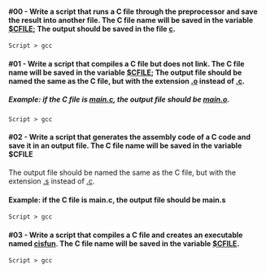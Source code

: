 #### #00 - Write a script that runs a C file through the preprocessor and save the result into another file. The C file name will be saved in the variable [$CFILE](); The output should be saved in the file [c]().
`Script > gcc`

#### #01 - Write a script that compiles a C file but does not link. The C file name will be saved in the variable [$CFILE](); The output file should be named the same as the C file, but with the extension [.o]() instead of [.c]().
##### Example: if the C file is [main.c](), the output file should be [main.o]().
`Script > gcc`

#### #02 - Write a script that generates the assembly code of a C code and save it in an output file. The C file name will be saved in the variable $CFILE
The output file should be named the same as the C file, but with the extension [.s]() instead of [.c]().
#### Example: if the C file is main.c, the output file should be main.s
`Script > gcc`

#### #03 - Write a script that compiles a C file and creates an executable named [cisfun](). The C file name will be saved in the variable [$CFILE]().
`Script > gcc`
